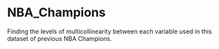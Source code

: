 # NBA_Champions
Finding the levels of multicollinearity between each variable used in this dataset of previous NBA Champions.
